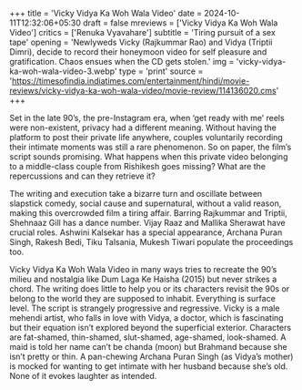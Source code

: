 +++
title = 'Vicky Vidya Ka Woh Wala Video'
date = 2024-10-11T12:32:06+05:30
draft = false
mreviews = ['Vicky Vidya Ka Woh Wala Video']
critics = ['Renuka Vyavahare']
subtitle = 'Tiring pursuit of a sex tape'
opening = 'Newlyweds Vicky (Rajkummar Rao) and Vidya (Triptii Dimri), decide to record their honeymoon video for self pleasure and gratification. Chaos ensues when the CD gets stolen.'
img = 'vicky-vidya-ka-woh-wala-video-3.webp'
type = 'print'
source = 'https://timesofindia.indiatimes.com/entertainment/hindi/movie-reviews/vicky-vidya-ka-woh-wala-video/movie-review/114136020.cms'
+++

Set in the late 90’s, the pre-Instagram era, when ‘get ready with me’ reels were non-existent, privacy had a different meaning. Without having the platform to post their private life anywhere, couples voluntarily recording their intimate moments was still a rare phenomenon. So on paper, the film’s script sounds promising. What happens when this private video belonging to a middle-class couple from Rishikesh goes missing? What are the repercussions and can they retrieve it?

The writing and execution take a bizarre turn and oscillate between slapstick comedy, social cause and supernatural, without a valid reason, making this overcrowded film a tiring affair. Barring Rajkummar and Triptii, Shehnaaz Gill has a dance number. Vijay Raaz and Mallika Sherawat have crucial roles. Ashwini Kalsekar has a special appearance, Archana Puran Singh, Rakesh Bedi, Tiku Talsania, Mukesh Tiwari populate the proceedings too.

Vicky Vidya Ka Woh Wala Video in many ways tries to recreate the 90’s milieu and nostalgia like Dum Laga Ke Haisha (2015) but never strikes a chord. The writing does little to help you or its characters revisit the 90s or belong to the world they are supposed to inhabit. Everything is surface level. The script is strangely progressive and regressive. Vicky is a male mehendi artist, who falls in love with Vidya, a doctor, which is fascinating but their equation isn’t explored beyond the superficial exterior. Characters are fat-shamed, thin-shamed, slut-shamed, age-shamed, look-shamed. A maid is told her name can’t be chanda (moon) but Brahmand because she isn’t pretty or thin. A pan-chewing Archana Puran Singh (as Vidya’s mother) is mocked for wanting to get intimate with her husband because she’s old. None of it evokes laughter as intended.
